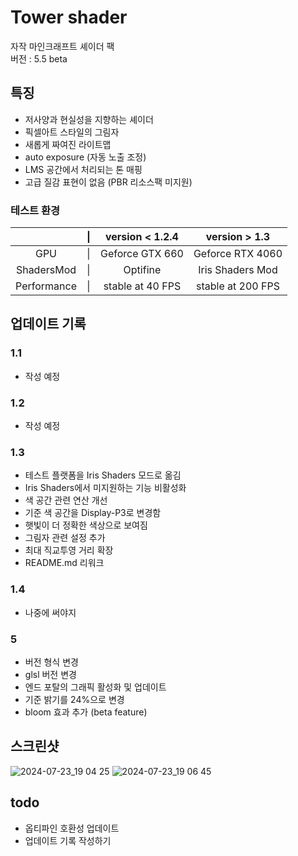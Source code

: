 # Tower shader

자작 마인크래프트 셰이더 팩  
버전 : 5.5 beta

## 특징
- 저사양과 현실성을 지향하는 셰이더
- 픽셀아트 스타일의 그림자
- 새롭게 짜여진 라이트맵
- auto exposure (자동 노출 조정)
- LMS 공간에서 처리되는 톤 매핑
- 고급 질감 표현이 없음 (PBR 리소스팩 미지원)

### 테스트 환경

|             |  \| |  version < 1.2.4 |     version > 1.3 |
| :---------: | :-: | :--------------: |  :--------------: |
|         GPU |  \| |  Geforce GTX 660 |  Geforce RTX 4060 |
|  ShadersMod |  \| |         Optifine |  Iris Shaders Mod |
| Performance |  \| | stable at 40 FPS | stable at 200 FPS |

## 업데이트 기록

### 1.1
- 작성 예정

### 1.2
- 작성 예정

### 1.3
- 테스트 플랫폼을 Iris Shaders 모드로 옮김
- Iris Shaders에서 미지원하는 기능 비활성화
- 색 공간 관련 연산 개선
- 기준 색 공간을 Display-P3로 변경함
- 햇빛이 더 정확한 색상으로 보여짐
- 그림자 관련 설정 추가
- 최대 직교투영 거리 확장
- README.md 리워크

### 1.4
- 나중에 써야지

### 5
- 버전 형식 변경
- glsl 버전 변경
- 엔드 포탈의 그래픽 활성화 및 업데이트
- 기준 밝기를 24%으로 변경
- bloom 효과 추가 (beta feature)

## 스크린샷

![2024-07-23_19 04 25](https://github.com/user-attachments/assets/64a6e9a1-b9ad-4b62-8811-3d485c7a2aaa)
![2024-07-23_19 06 45](https://github.com/user-attachments/assets/14883d62-eb12-4022-bb47-bf7570d8fe73)

## todo

- 옵티파인 호환성 업데이트
- 업데이트 기록 작성하기
